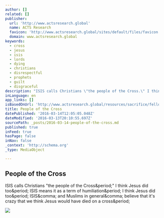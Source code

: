 ```yaml
---
author: []
related: []
publisher:
  url: 'http://www.actsresearch.global'
  name: ACTS Research
  favicon: 'http://www.actsresearch.global/sites/default/files/favicon.png'
  domain: www.actsresearch.global
keywords:
  - cross
  - jesus
  - isis
  - lords
  - dying
  - christians
  - disrespectful
  - prophets
  - guilt
  - disgraceful
description: "ISIS calls Christians \"the people of the Cross.\" I think Jesus did too. ISIS means it as a term of humiliation. I think Jesus did too. ISIS, and Muslims in general, believe that it's crazy that we think Jesus would have died on a cross."
inLanguage: en
app_links: []
isBasedOnUrl: 'http://www.actsresearch.global/resources/sacrifice/fellowship-suffering/people-cross'
title: People of the Cross
datePublished: '2016-03-14T12:05:05.048Z'
dateModified: '2016-03-13T20:10:55.697Z'
sourcePath: _posts/2016-03-14-people-of-the-cross.md
published: true
inFeed: true
hasPage: false
inNav: false
_context: 'http://schema.org'
_type: MediaObject

---
```

<article style=""><h1>People of the Cross</h1><p>ISIS calls Christians "the people of the Cross&amp;period;" I think Jesus did too&amp;period; ISIS means it as a term of humiliation&amp;period; I think Jesus did too&amp;period; ISIS&amp;comma; and Muslims in general&amp;comma; believe that it's crazy that we think Jesus would have died on a cross&amp;period;</p><img src="http://www.actsresearch.global/sites/default/files/styles/social_media/public/field/image/AR_0604B_887.jpg?itok=yeVkLUHL" /></article>